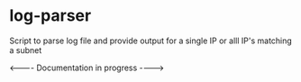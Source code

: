 # log-parser
Script to parse log file and provide output for a single IP or alll IP's matching a subnet

<---- Documentation in progress ---->
